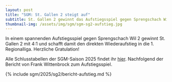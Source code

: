 ```yaml
---
layout: post
title: "SGM: St. Gallen 2 steigt auf"
subtitle: St. Gallen 2 gewinnt das Aufstiegsspiel gegen Sprengschach Wil 2 mit 4:1 schafft damit den direkten Wiederaufstieg in die 1. Regionalliga.
thumbnail-img: /assets/img/sgm/sgm-sg2-aufstieg.jpg
---
```


In einem spannenden Aufstiegsspiel gegen Sprengschach Wil 2 gewinnt St. Gallen 2 mit 4:1 und schafft damit den direkten
Wiederaufstieg in die 1. Regionalliga. Herzliche Gratulation!

Alle Schlusstabellen der SGM-Saison 2025 findet ihr [hier](/sgm/2025/sg2). Nachfolgend der Bericht von Frank
Wittenbrock zum Aufstiegsspiel.

{% include sgm/2025/sg2/bericht-aufstieg.md %}

<style>
table th, table td:nth-of-type(4) {
    white-space: nowrap;
}
</style>
